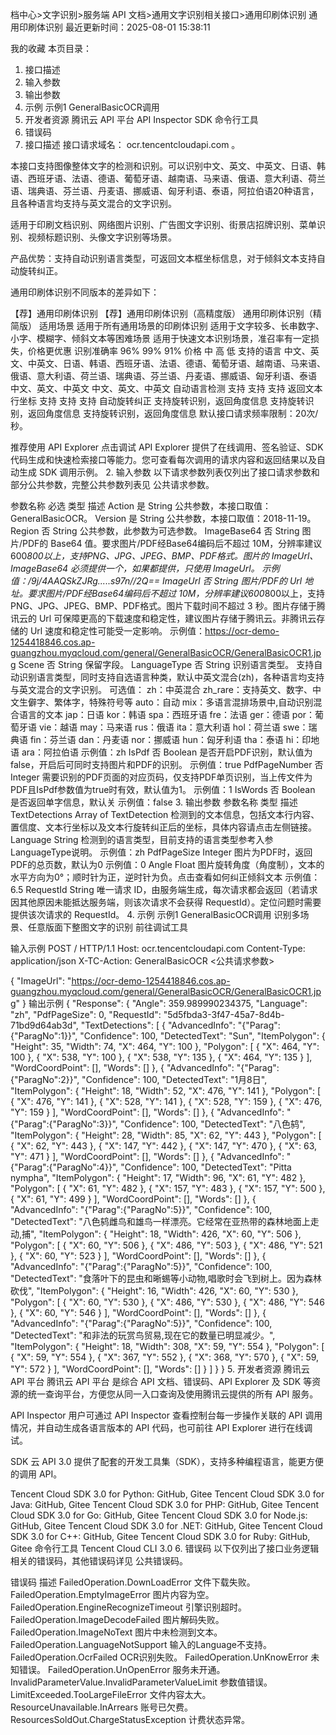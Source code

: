档中心>文字识别>服务端 API 文档>通用文字识别相关接口>通用印刷体识别
通用印刷体识别
最近更新时间：2025-08-01 15:38:11

我的收藏
本页目录：
1. 接口描述
2. 输入参数
3. 输出参数
4. 示例
示例1 GeneralBasicOCR调用
5. 开发者资源
腾讯云 API 平台
API Inspector
SDK
命令行工具
6. 错误码
1. 接口描述
接口请求域名： ocr.tencentcloudapi.com 。

本接口支持图像整体文字的检测和识别。可以识别中文、英文、中英文、日语、韩语、西班牙语、法语、德语、葡萄牙语、越南语、马来语、俄语、意大利语、荷兰语、瑞典语、芬兰语、丹麦语、挪威语、匈牙利语、泰语，阿拉伯语20种语言，且各种语言均支持与英文混合的文字识别。

适用于印刷文档识别、网络图片识别、广告图文字识别、街景店招牌识别、菜单识别、视频标题识别、头像文字识别等场景。

产品优势：支持自动识别语言类型，可返回文本框坐标信息，对于倾斜文本支持自动旋转纠正。

通用印刷体识别不同版本的差异如下：

【荐】通用印刷体识别	【荐】通用印刷体识别（高精度版）	通用印刷体识别（精简版）
适用场景	适用于所有通用场景的印刷体识别	适用于文字较多、长串数字、小字、模糊字、倾斜文本等困难场景	适用于快速文本识别场景，准召率有一定损失，价格更优惠
识别准确率	96%	99%	91%
价格	中	高	低
支持的语言	中文、英文、中英文、日语、韩语、西班牙语、法语、德语、葡萄牙语、越南语、马来语、俄语、意大利语、荷兰语、瑞典语、芬兰语、丹麦语、挪威语、匈牙利语、泰语	中文、英文、中英文	中文、英文、中英文
自动语言检测	支持	支持	支持
返回文本行坐标	支持	支持	支持
自动旋转纠正	支持旋转识别，返回角度信息	支持旋转识别，返回角度信息	支持旋转识别，返回角度信息
默认接口请求频率限制：20次/秒。

推荐使用 API Explorer
点击调试
API Explorer 提供了在线调用、签名验证、SDK 代码生成和快速检索接口等能力。您可查看每次调用的请求内容和返回结果以及自动生成 SDK 调用示例。
2. 输入参数
以下请求参数列表仅列出了接口请求参数和部分公共参数，完整公共参数列表见 公共请求参数。

参数名称	必选	类型	描述
Action	是	String	公共参数，本接口取值：GeneralBasicOCR。
Version	是	String	公共参数，本接口取值：2018-11-19。
Region	否	String	公共参数，此参数为可选参数。
ImageBase64	否	String	图片/PDF的 Base64 值。要求图片/PDF经Base64编码后不超过 10M，分辨率建议600*800以上，支持PNG、JPG、JPEG、BMP、PDF格式。图片的 ImageUrl、ImageBase64 必须提供一个，如果都提供，只使用 ImageUrl。
示例值：/9j/4AAQSkZJRg.....s97n//2Q==
ImageUrl	否	String	图片/PDF的 Url 地址。要求图片/PDF经Base64编码后不超过 10M，分辨率建议600*800以上，支持PNG、JPG、JPEG、BMP、PDF格式。图片下载时间不超过 3 秒。图片存储于腾讯云的 Url 可保障更高的下载速度和稳定性，建议图片存储于腾讯云。非腾讯云存储的 Url 速度和稳定性可能受一定影响。
示例值：https://ocr-demo-1254418846.cos.ap-guangzhou.myqcloud.com/general/GeneralBasicOCR/GeneralBasicOCR1.jpg
Scene	否	String	保留字段。
LanguageType	否	String	识别语言类型。
支持自动识别语言类型，同时支持自选语言种类，默认中英文混合(zh)，各种语言均支持与英文混合的文字识别。
可选值：
zh：中英混合
zh_rare：支持英文、数字、中文生僻字、繁体字，特殊符号等
auto：自动
mix：多语言混排场景中,自动识别混合语言的文本
jap：日语
kor：韩语
spa：西班牙语
fre：法语
ger：德语
por：葡萄牙语
vie：越语
may：马来语
rus：俄语
ita：意大利语
hol：荷兰语
swe：瑞典语
fin：芬兰语
dan：丹麦语
nor：挪威语
hun：匈牙利语
tha：泰语
hi：印地语
ara：阿拉伯语
示例值：zh
IsPdf	否	Boolean	是否开启PDF识别，默认值为false，开启后可同时支持图片和PDF的识别。
示例值：true
PdfPageNumber	否	Integer	需要识别的PDF页面的对应页码，仅支持PDF单页识别，当上传文件为PDF且IsPdf参数值为true时有效，默认值为1。
示例值：1
IsWords	否	Boolean	是否返回单字信息，默认关
示例值：false
3. 输出参数
参数名称	类型	描述
TextDetections	Array of TextDetection	检测到的文本信息，包括文本行内容、置信度、文本行坐标以及文本行旋转纠正后的坐标，具体内容请点击左侧链接。
Language	String	检测到的语言类型，目前支持的语言类型参考入参LanguageType说明。
示例值：zh
PdfPageSize	Integer	图片为PDF时，返回PDF的总页数，默认为0
示例值：0
Angle	Float	图片旋转角度（角度制），文本的水平方向为0°；顺时针为正，逆时针为负。点击查看如何纠正倾斜文本
示例值：6.5
RequestId	String	唯一请求 ID，由服务端生成，每次请求都会返回（若请求因其他原因未能抵达服务端，则该次请求不会获得 RequestId）。定位问题时需要提供该次请求的 RequestId。
4. 示例
示例1 GeneralBasicOCR调用
识别多场景、任意版面下整图文字的识别 前往调试工具

输入示例
POST / HTTP/1.1
Host: ocr.tencentcloudapi.com
Content-Type: application/json
X-TC-Action: GeneralBasicOCR
<公共请求参数>

{
    "ImageUrl": "https://ocr-demo-1254418846.cos.ap-guangzhou.myqcloud.com/general/GeneralBasicOCR/GeneralBasicOCR1.jpg"
}
输出示例
{
    "Response": {
        "Angle": 359.989990234375,
        "Language": "zh",
        "PdfPageSize": 0,
        "RequestId": "5d5fbda3-3f47-45a7-8d4b-71bd9d64ab3d",
        "TextDetections": [
            {
                "AdvancedInfo": "{\"Parag\":{\"ParagNo\":1}}",
                "Confidence": 100,
                "DetectedText": "Sun",
                "ItemPolygon": {
                    "Height": 35,
                    "Width": 74,
                    "X": 464,
                    "Y": 100
                },
                "Polygon": [
                    {
                        "X": 464,
                        "Y": 100
                    },
                    {
                        "X": 538,
                        "Y": 100
                    },
                    {
                        "X": 538,
                        "Y": 135
                    },
                    {
                        "X": 464,
                        "Y": 135
                    }
                ],
                "WordCoordPoint": [],
                "Words": []
            },
            {
                "AdvancedInfo": "{\"Parag\":{\"ParagNo\":2}}",
                "Confidence": 100,
                "DetectedText": "1月8日",
                "ItemPolygon": {
                    "Height": 18,
                    "Width": 52,
                    "X": 476,
                    "Y": 141
                },
                "Polygon": [
                    {
                        "X": 476,
                        "Y": 141
                    },
                    {
                        "X": 528,
                        "Y": 141
                    },
                    {
                        "X": 528,
                        "Y": 159
                    },
                    {
                        "X": 476,
                        "Y": 159
                    }
                ],
                "WordCoordPoint": [],
                "Words": []
            },
            {
                "AdvancedInfo": "{\"Parag\":{\"ParagNo\":3}}",
                "Confidence": 100,
                "DetectedText": "八色鸫",
                "ItemPolygon": {
                    "Height": 28,
                    "Width": 85,
                    "X": 62,
                    "Y": 443
                },
                "Polygon": [
                    {
                        "X": 62,
                        "Y": 443
                    },
                    {
                        "X": 147,
                        "Y": 442
                    },
                    {
                        "X": 147,
                        "Y": 470
                    },
                    {
                        "X": 63,
                        "Y": 471
                    }
                ],
                "WordCoordPoint": [],
                "Words": []
            },
            {
                "AdvancedInfo": "{\"Parag\":{\"ParagNo\":4}}",
                "Confidence": 100,
                "DetectedText": "Pitta nympha",
                "ItemPolygon": {
                    "Height": 17,
                    "Width": 96,
                    "X": 61,
                    "Y": 482
                },
                "Polygon": [
                    {
                        "X": 61,
                        "Y": 482
                    },
                    {
                        "X": 157,
                        "Y": 483
                    },
                    {
                        "X": 157,
                        "Y": 500
                    },
                    {
                        "X": 61,
                        "Y": 499
                    }
                ],
                "WordCoordPoint": [],
                "Words": []
            },
            {
                "AdvancedInfo": "{\"Parag\":{\"ParagNo\":5}}",
                "Confidence": 100,
                "DetectedText": "八色鸫雌鸟和雄鸟一样漂亮。它经常在亚热带的森林地面上走动,捕",
                "ItemPolygon": {
                    "Height": 18,
                    "Width": 426,
                    "X": 60,
                    "Y": 506
                },
                "Polygon": [
                    {
                        "X": 60,
                        "Y": 506
                    },
                    {
                        "X": 486,
                        "Y": 503
                    },
                    {
                        "X": 486,
                        "Y": 521
                    },
                    {
                        "X": 60,
                        "Y": 523
                    }
                ],
                "WordCoordPoint": [],
                "Words": []
            },
            {
                "AdvancedInfo": "{\"Parag\":{\"ParagNo\":5}}",
                "Confidence": 100,
                "DetectedText": "食落叶下的昆虫和晰蜴等小动物,唱歌时会飞到树上。因为森林砍伐",
                "ItemPolygon": {
                    "Height": 16,
                    "Width": 426,
                    "X": 60,
                    "Y": 530
                },
                "Polygon": [
                    {
                        "X": 60,
                        "Y": 530
                    },
                    {
                        "X": 486,
                        "Y": 530
                    },
                    {
                        "X": 486,
                        "Y": 546
                    },
                    {
                        "X": 60,
                        "Y": 546
                    }
                ],
                "WordCoordPoint": [],
                "Words": []
            },
            {
                "AdvancedInfo": "{\"Parag\":{\"ParagNo\":5}}",
                "Confidence": 100,
                "DetectedText": "和非法的玩赏鸟贸易,现在它的数量已明显减少。",
                "ItemPolygon": {
                    "Height": 18,
                    "Width": 308,
                    "X": 59,
                    "Y": 554
                },
                "Polygon": [
                    {
                        "X": 59,
                        "Y": 554
                    },
                    {
                        "X": 367,
                        "Y": 552
                    },
                    {
                        "X": 368,
                        "Y": 570
                    },
                    {
                        "X": 59,
                        "Y": 572
                    }
                ],
                "WordCoordPoint": [],
                "Words": []
            }
        ]
    }
}
5. 开发者资源
腾讯云 API 平台
腾讯云 API 平台 是综合 API 文档、错误码、API Explorer 及 SDK 等资源的统一查询平台，方便您从同一入口查询及使用腾讯云提供的所有 API 服务。

API Inspector
用户可通过 API Inspector 查看控制台每一步操作关联的 API 调用情况，并自动生成各语言版本的 API 代码，也可前往 API Explorer 进行在线调试。

SDK
云 API 3.0 提供了配套的开发工具集（SDK），支持多种编程语言，能更方便的调用 API。

Tencent Cloud SDK 3.0 for Python: GitHub, Gitee
Tencent Cloud SDK 3.0 for Java: GitHub, Gitee
Tencent Cloud SDK 3.0 for PHP: GitHub, Gitee
Tencent Cloud SDK 3.0 for Go: GitHub, Gitee
Tencent Cloud SDK 3.0 for Node.js: GitHub, Gitee
Tencent Cloud SDK 3.0 for .NET: GitHub, Gitee
Tencent Cloud SDK 3.0 for C++: GitHub, Gitee
Tencent Cloud SDK 3.0 for Ruby: GitHub, Gitee
命令行工具
Tencent Cloud CLI 3.0
6. 错误码
以下仅列出了接口业务逻辑相关的错误码，其他错误码详见 公共错误码。

错误码	描述
FailedOperation.DownLoadError	文件下载失败。
FailedOperation.EmptyImageError	图片内容为空。
FailedOperation.EngineRecognizeTimeout	引擎识别超时。
FailedOperation.ImageDecodeFailed	图片解码失败。
FailedOperation.ImageNoText	图片中未检测到文本。
FailedOperation.LanguageNotSupport	输入的Language不支持。
FailedOperation.OcrFailed	OCR识别失败。
FailedOperation.UnKnowError	未知错误。
FailedOperation.UnOpenError	服务未开通。
InvalidParameterValue.InvalidParameterValueLimit	参数值错误。
LimitExceeded.TooLargeFileError	文件内容太大。
ResourceUnavailable.InArrears	账号已欠费。
ResourcesSoldOut.ChargeStatusException	计费状态异常。